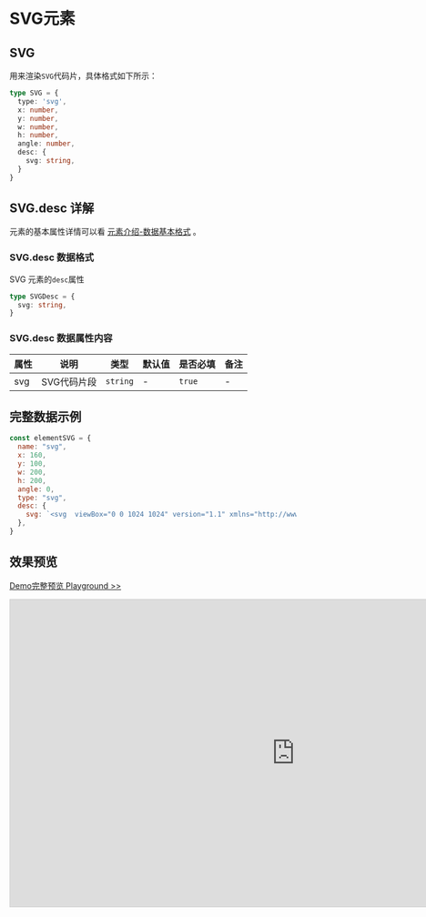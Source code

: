 # SVG元素

## SVG

用来渲染`SVG`代码片，具体格式如下所示：

```ts
type SVG = {
  type: 'svg',
  x: number,
  y: number,
  w: number,
  h: number,
  angle: number,
  desc: {
    svg: string,
  }
}
```

## SVG.desc 详解

元素的基本属性详情可以看 [元素介绍-数据基本格式](./info.md#数据基本格式) 。

### SVG.desc 数据格式

SVG 元素的`desc`属性

```ts
type SVGDesc = {
  svg: string,
}
```

### SVG.desc 数据属性内容


|属性|说明|类型|默认值|是否必填|备注|
|--|--|--|--|--|--|
| svg | SVG代码片段 |`string`| - | `true` | - |


## 完整数据示例

```js
const elementSVG = {
  name: "svg",
  x: 160,
  y: 100,
  w: 200,
  h: 200,
  angle: 0,
  type: "svg",
  desc: {
    svg: `<svg  viewBox="0 0 1024 1024" version="1.1" xmlns="http://www.w3.org/2000/svg"  width="400" height="400"><path d="M512 1013.76c-277.11488 0-501.76-224.64512-501.76-501.76S234.88512 10.24 512 10.24s501.76 224.64512 501.76 501.76-224.64512 501.76-501.76 501.76z m0-51.02592c248.9344 0 450.73408-201.79968 450.73408-450.73408 0-248.9344-201.79968-450.73408-450.73408-450.73408-248.9344 0-450.73408 201.79968-450.73408 450.73408 0 248.9344 201.79968 450.73408 450.73408 450.73408zM456.9856 637.9008l295.45984-339.94752a26.4192 26.4192 0 0 1 37.59616-2.31936 28.32896 28.32896 0 0 1 3.10784 38.8608l-307.01568 380.38016a30.72 30.72 0 0 1-42.90048 4.84864L235.44832 556.2368a32.128 32.128 0 0 1-5.74976-44.6464 32.1536 32.1536 0 0 1 44.544-6.58944l182.74304 132.90496z" fill="#1890ff"></path></svg>`
  },
}
```


## 效果预览

[Demo完整预览 Playground >>](https://idrawjs.github.io/playground/?demo=elem-svg)

<iframe 
    src="https://idrawjs.github.io/playground/?demo=elem-svg&header=false&sider=false&default-editor-split=37" 
    width="1000" height="540" frameborder="no" border="0"
    style="border: 1px solid #cecece; margin: 0px auto;"
  ></iframe>